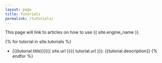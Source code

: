 ```yaml
---
layout: page
title: Tutorials
permalink: /tutorials/
---
```


This page will link to articles on how to use {{ site.engine_name }}.

{% for tutorial in site.tutorials %}
* [{{tutorial.title}}]({{ site.url }}{{ tutorial.url }}): {{tutorial.description}}
{% endfor %}
